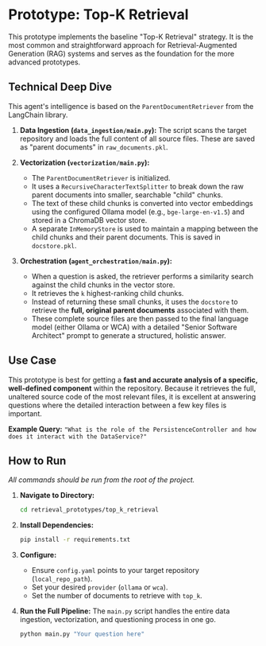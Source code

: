 # Prototype: Top-K Retrieval

This prototype implements the baseline "Top-K Retrieval" strategy. It is the most common and straightforward approach for Retrieval-Augmented Generation (RAG) systems and serves as the foundation for the more advanced prototypes.

## Technical Deep Dive

This agent's intelligence is based on the `ParentDocumentRetriever` from the LangChain library.

1.  **Data Ingestion (`data_ingestion/main.py`):** The script scans the target repository and loads the full content of all source files. These are saved as "parent documents" in `raw_documents.pkl`.

2.  **Vectorization (`vectorization/main.py`):**
    *   The `ParentDocumentRetriever` is initialized.
    *   It uses a `RecursiveCharacterTextSplitter` to break down the raw parent documents into smaller, searchable "child" chunks.
    *   The text of these child chunks is converted into vector embeddings using the configured Ollama model (e.g., `bge-large-en-v1.5`) and stored in a ChromaDB vector store.
    *   A separate `InMemoryStore` is used to maintain a mapping between the child chunks and their parent documents. This is saved in `docstore.pkl`.

3.  **Orchestration (`agent_orchestration/main.py`):**
    *   When a question is asked, the retriever performs a similarity search against the child chunks in the vector store.
    *   It retrieves the `k` highest-ranking child chunks.
    *   Instead of returning these small chunks, it uses the `docstore` to retrieve the **full, original parent documents** associated with them.
    *   These complete source files are then passed to the final language model (either Ollama or WCA) with a detailed "Senior Software Architect" prompt to generate a structured, holistic answer.

## Use Case

This prototype is best for getting a **fast and accurate analysis of a specific, well-defined component** within the repository. Because it retrieves the full, unaltered source code of the most relevant files, it is excellent at answering questions where the detailed interaction between a few key files is important.

**Example Query:** `"What is the role of the PersistenceController and how does it interact with the DataService?"`

## How to Run

*All commands should be run from the root of the project.*

1.  **Navigate to Directory:**
    ```bash
    cd retrieval_prototypes/top_k_retrieval
    ```

2.  **Install Dependencies:**
    ```bash
    pip install -r requirements.txt
    ```

3.  **Configure:**
    *   Ensure `config.yaml` points to your target repository (`local_repo_path`).
    *   Set your desired `provider` (`ollama` or `wca`).
    *   Set the number of documents to retrieve with `top_k`.

4.  **Run the Full Pipeline:**
    The `main.py` script handles the entire data ingestion, vectorization, and questioning process in one go.
    ```bash
    python main.py "Your question here"
    ```